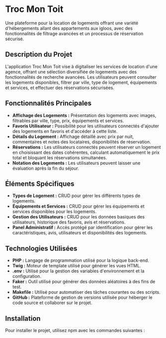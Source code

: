 # Troc Mon Toit

Une plateforme pour la location de logements offrant une variété d'hébergements allant des appartements aux igloos, avec des fonctionnalités de filtrage avancées et un processus de réservation sécurisé.

## Description du Projet

L'application Troc Mon Toit vise à digitaliser les services de location d'une agence, offrant une sélection diversifiée de logements avec des fonctionnalités de recherche avancées. Les utilisateurs peuvent consulter les logements disponibles, filtrer par ville, type de logement, équipements et services, et effectuer des réservations sécurisées.

## Fonctionnalités Principales

- **Affichage des Logements :** Présentation des logements avec images, filtrables par ville, type, prix, équipements et services.
- **Favoris Utilisateur :** Possibilité pour les utilisateurs connectés d'ajouter des logements en favoris et d'accéder à cette liste.
- **Détails du Logement :** Affichage détaillé avec prix par nuit, commentaires et notes des locataires, disponibilités de réservation.
- **Réservations :** Les utilisateurs connectés peuvent réserver un logement en choisissant des dates cohérentes, calculant automatiquement le prix total et bloquant les réservations simultanées.
- **Notation des Logements :** Les utilisateurs peuvent laisser une évaluation après la fin du séjour.

## Éléments Spécifiques

- **Types de Logement :** CRUD pour gérer les différents types de logements.
- **Équipements et Services :** CRUD pour gérer les équipements et services disponibles pour les logements.
- **Gestion des Utilisateurs :** CRUD pour les données basiques des utilisateurs, historique des favoris, avis et réservations.
- **Panel Administratif :** Accès protégé par identification pour gérer les caractéristiques, avis, utilisateurs et disponibilités des logements.

## Technologies Utilisées

- **PHP :** Langage de programmation utilisé pour la logique back-end.
- **Twig :** Moteur de template utilisé pour générer les vues HTML.
- **.env :** Utilisé pour la gestion des variables d'environnement et la configuration.
- **Faker :** Outil utilisé pour générer des données aléatoires à des fins de test.
- **Makefile :** Utilisé pour automatiser des tâches courantes ou des scripts.
- **GitHub :** Plateforme de gestion de versions utilisée pour héberger le code source et collaborer sur le projet.


## Installation

Pour installer le projet, utilisez npm avec les commandes suivantes :

```bash

```
